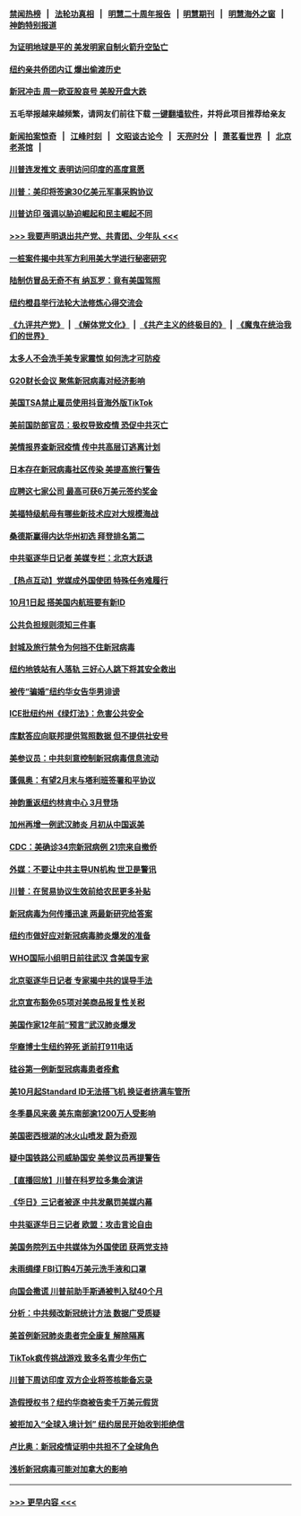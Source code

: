 #### [禁闻热榜](热点新闻.md?=0)  &nbsp;&nbsp;|&nbsp;&nbsp; [法轮功真相](https://github.com/gfw-breaker/truth/blob/master/README.md?=0) &nbsp;&nbsp;|&nbsp;&nbsp; [明慧二十周年报告](https://github.com/gfw-breaker/mh-reports/blob/master/README.md?=0) &nbsp;&nbsp;|&nbsp;&nbsp;[明慧期刊](https://github.com/gfw-breaker/mh-qikan) &nbsp;&nbsp;|&nbsp;&nbsp; [明慧海外之窗](https://github.com/gfw-breaker/mh-news/blob/master/README.md?=0) &nbsp;&nbsp;|&nbsp;&nbsp; [神韵特别报道](https://github.com/gfw-breaker/mh-news/blob/master/shenyun.md?=0)
#### [为证明地球是平的 美发明家自制火箭升空坠亡](../pages/nsc412/n11892645.md?t=02250302) 
#### [纽约亲共侨团内讧 爆出偷渡历史](../pages/nsc412/n11891235.md?t=02250302) 
#### [新冠冲击 周一欧亚股哀号 美股开盘大跌](../pages/nsc412/n11892648.md?t=02250302) 
#### 五毛举报越来越频繁，请网友们前往下载 [一键翻墙软件](https://github.com/gfw-breaker/ssr-accounts)，并将此项目推荐给亲友
#### [新闻拍案惊奇](https://github.com/gfw-breaker/banned-news/blob/master/pages/link4.md) &nbsp;&nbsp;|&nbsp;&nbsp; [江峰时刻](https://github.com/gfw-breaker/banned-news/blob/master/pages/link4.md) &nbsp;&nbsp;|&nbsp;&nbsp; [文昭谈古论今](https://github.com/gfw-breaker/banned-news/blob/master/pages/link4.md) &nbsp;&nbsp;|&nbsp;&nbsp; [天亮时分](https://github.com/gfw-breaker/banned-news/blob/master/pages/link4.md) &nbsp;&nbsp;|&nbsp;&nbsp; [萧茗看世界](https://github.com/gfw-breaker/banned-news/blob/master/pages/link4.md) &nbsp;&nbsp;|&nbsp;&nbsp; [北京老茶馆](https://github.com/gfw-breaker/banned-news/blob/master/pages/link4.md) &nbsp;&nbsp;|&nbsp;&nbsp; 
#### [川普连发推文 表明访问印度的高度意愿](../pages/nsc412/n11891927.md?t=02250302) 
#### [川普：美印将签逾30亿美元军事采购协议](../pages/nsc412/n11892494.md?t=02250302) 
#### [川普访印 强调以胁迫崛起和民主崛起不同](../pages/nsc412/n11891855.md?t=02250302) 
#### [>>> 我要声明退出共产党、共青团、少年队 <<<](https://github.com/begood0513/goodnews/blob/master/quit/letter.md) 
#### [一桩案件揭中共军方利用美大学进行秘密研究](../pages/nsc412/n11891206.md?t=02250302) 
#### [陆制仿冒品无奇不有 纳瓦罗：竟有美国驾照](../pages/nsc412/n11890953.md?t=02250302) 
#### [纽约橙县举行法轮大法修炼心得交流会](../pages/nsc412/n11890760.md?t=02250302) 
#### [《九评共产党》](https://github.com/begood0513/9ping.md/blob/master/README.md) &nbsp;|&nbsp; [《解体党文化》](../../../../jtdwh.md/blob/master/README.md)  &nbsp;|&nbsp; [《共产主义的终极目的》](../../../../gczydzjmd.md/blob/master/README.md) &nbsp;|&nbsp; [《魔鬼在统治我们的世界》](../../../../mgztzwmdsj.md/blob/master/README.md) 
#### [太多人不会洗手美专家震惊 如何洗才可防疫](../pages/nsc412/n11875866.md?t=02250302) 
#### [G20财长会议 聚焦新冠病毒对经济影响](../pages/nsc412/n11890400.md?t=02250302) 
#### [美国TSA禁止雇员使用抖音海外版TikTok](../pages/nsc412/n11890500.md?t=02250302) 
#### [美前国防部官员：极权导致疫情 恐促中共灭亡](../pages/nsc412/n11889092.md?t=02250302) 
#### [美情报界查新冠疫情 传中共高层订逃离计划](../pages/nsc412/n11888161.md?t=02250302) 
#### [日本存在新冠病毒社区传染 美提高旅行警告](../pages/nsc412/n11889917.md?t=02250302) 
#### [应聘这七家公司 最高可获6万美元签约奖金](../pages/nsc412/n11879446.md?t=02250302) 
#### [美福特级航母有哪些新技术应对大规模海战](../pages/nsc412/n11882087.md?t=02250302) 
#### [桑德斯赢得内达华州初选 拜登排名第二](../pages/nsc412/n11888760.md?t=02250302) 
#### [中共驱逐华日记者 美媒专栏：北京大跃退](../pages/nsc412/n11888453.md?t=02250302) 
#### [【热点互动】党媒成外国使团 特殊任务难履行](../pages/nsc412/n11888306.md?t=02250302) 
#### [10月1日起 搭美国内航班要有新ID](../pages/nsc412/n11888243.md?t=02250302) 
#### [公共负担规则须知三件事](../pages/nsc412/n11888123.md?t=02250302) 
#### [封城及旅行禁令为何挡不住新冠病毒](../pages/nsc412/n11888067.md?t=02250302) 
#### [纽约地铁站有人落轨   三好心人跳下将其安全救出](../pages/nsc412/n11888088.md?t=02250302) 
#### [被传“骗婚”纽约华女告华男诽谤](../pages/nsc412/n11887303.md?t=02250302) 
#### [ICE批纽约州《绿灯法》：危害公共安全](../pages/nsc412/n11887285.md?t=02250302) 
#### [库默答应向联邦提供驾照数据 但不提供社安号](../pages/nsc412/n11887269.md?t=02250302) 
#### [美参议员：中共刻意控制新冠病毒信息流动](../pages/nsc412/n11887949.md?t=02250302) 
#### [蓬佩奥：有望2月末与塔利班签署和平协议](../pages/nsc412/n11887248.md?t=02250302) 
#### [神韵重返纽约林肯中心 3月登场](../pages/nsc412/n11885013.md?t=02250302) 
#### [加州再增一例武汉肺炎 月初从中国返美](../pages/nsc412/n11886929.md?t=02250302) 
#### [CDC：美确诊34宗新冠病例 21宗来自撤侨](../pages/nsc412/n11886795.md?t=02250302) 
#### [外媒：不要让中共主导UN机构 世卫是警讯](../pages/nsc412/n11886401.md?t=02250302) 
#### [川普：在贸易协议生效前给农民更多补贴](../pages/nsc412/n11886549.md?t=02250302) 
#### [新冠病毒为何传播迅速 两最新研究给答案](../pages/nsc412/n11886505.md?t=02250302) 
#### [纽约市做好应对新冠病毒肺炎爆发的准备](../pages/nsc412/n11885019.md?t=02250302) 
#### [WHO国际小组明日前往武汉 含美国专家](../pages/nsc412/n11886380.md?t=02250302) 
#### [北京驱逐华日记者 专家揭中共的误导手法](../pages/nsc412/n11886124.md?t=02250302) 
#### [北京宣布豁免65项对美商品报复性关税](../pages/nsc412/n11885960.md?t=02250302) 
#### [美国作家12年前“预言”武汉肺炎爆发](../pages/nsc412/n11885487.md?t=02250302) 
#### [华裔博士生纽约猝死  逝前打911电话](../pages/nsc412/n11885007.md?t=02250302) 
#### [硅谷第一例新型冠病毒患者痊愈](../pages/nsc412/n11885163.md?t=02250302) 
#### [美10月起Standard ID无法搭飞机  换证者挤满车管所](../pages/nsc412/n11885036.md?t=02250302) 
#### [冬季暴风来袭 美东南部逾1200万人受影响](../pages/nsc412/n11884620.md?t=02250302) 
#### [美国密西根湖的冰火山喷发 蔚为奇观](../pages/nsc412/n11884842.md?t=02250302) 
#### [疑中国铁路公司威胁国安 美参议员再提警告](../pages/nsc412/n11884300.md?t=02250302) 
#### [【直播回放】川普在科罗拉多集会演讲](../pages/nsc412/n11883640.md?t=02250302) 
#### [《华日》三记者被逐 中共发飙罚美媒内幕](../pages/nsc412/n11884184.md?t=02250302) 
#### [中共驱逐华日三记者 欧盟：攻击言论自由](../pages/nsc412/n11884179.md?t=02250302) 
#### [美国务院列五中共媒体为外国使团 获两党支持](../pages/nsc412/n11883954.md?t=02250302) 
#### [未雨绸缪 FBI订购4万美元洗手液和口罩](../pages/nsc412/n11883960.md?t=02250302) 
#### [向国会撒谎 川普前助手斯通被判入狱40个月](../pages/nsc412/n11883930.md?t=02250302) 
#### [分析：中共频改新冠统计方法 数据广受质疑](../pages/nsc412/n11883875.md?t=02250302) 
#### [美首例新冠肺炎患者完全康复 解除隔离](../pages/nsc412/n11883754.md?t=02250302) 
#### [TikTok疯传挑战游戏 致多名青少年伤亡](../pages/nsc412/n11883598.md?t=02250302) 
#### [川普下周访印度 双方企业将签核能备忘录](../pages/nsc412/n11883604.md?t=02250302) 
#### [造假授权书？纽约华商被告卖千万美元假货](../pages/nsc412/n11882429.md?t=02250302) 
#### [被拒加入“全球入境计划”  纽约居民开始收到拒绝信](../pages/nsc412/n11882417.md?t=02250302) 
#### [卢比奥：新冠疫情证明中共担不了全球角色](../pages/nsc412/n11881340.md?t=02250302) 
#### [浅析新冠病毒可能对加拿大的影响](../pages/nsc412/n11879775.md?t=02250302) 

----
#### [ >>> 更早内容 <<< ](../indexes/nsc412-earlier.md)

